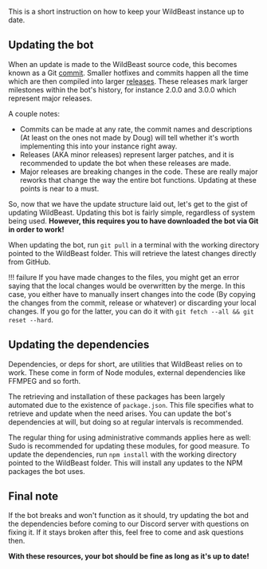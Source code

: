 This is a short instruction on how to keep your WildBeast instance up to date.

## Updating the bot

When an update is made to the WildBeast source code, this becomes known as a Git [commit](https://github.com/SteamingMutt/WildBeast/commits/master). Smaller hotfixes and commits happen all the time which are then compiled into larger [releases](https://github.com/SteamingMutt/WildBeast/releases). These releases mark larger milestones within the bot's history, for instance 2.0.0 and 3.0.0 which represent major releases.

A couple notes:

- Commits can be made at any rate, the commit names and descriptions (At least on the ones not made by Doug) will tell whether it's worth implementing this into your instance right away.
- Releases (AKA minor releases) represent larger patches, and it is recommended to update the bot when these releases are made.
- Major releases are breaking changes in the code. These are really major reworks that change the way the entire bot functions. Updating at these points is near to a must.

So, now that we have the update structure laid out, let's get to the gist of updating WildBeast. Updating this bot is fairly simple, regardless of system being used. **However, this requires you to have downloaded the bot via Git in order to work!**

When updating the bot, run `git pull` in a terminal with the working directory pointed to the WildBeast folder. This will retrieve the latest changes directly from GitHub.

!!! failure If you have made changes to the files, you might get an error saying that the local changes would be overwritten by the merge. In this case, you either have to manually insert changes into the code (By copying the changes from the commit, release or whatever) or discarding your local changes. If you go for the latter, you can do it with `git fetch --all && git reset --hard`.

## Updating the dependencies

Dependencies, or deps for short, are utilities that WildBeast relies on to work. These come in form of Node modules, external dependencies like FFMPEG and so forth.

The retrieving and installation of these packages has been largely automated due to the existence of `package.json`. This file specifies what to retrieve and update when the need arises. You can update the bot's dependencies at will, but doing so at regular intervals is recommended.

The regular thing for using administrative commands applies here as well: Sudo is recommended for updating these modules, for good measure. To update the dependencies, run `npm install` with the working directory pointed to the WildBeast folder. This will install any updates to the NPM packages the bot uses.

## Final note

If the bot breaks and won't function as it should, try updating the bot and the dependencies before coming to our Discord server with questions on fixing it. If it stays broken after this, feel free to come and ask questions then.

**With these resources, your bot should be fine as long as it's up to date!**
